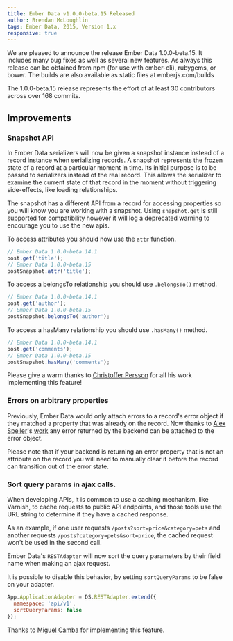 ```yaml
---
title: Ember Data v1.0.0-beta.15 Released
author: Brendan McLoughlin
tags: Ember Data, 2015, Version 1.x
responsive: true
---
```



We are pleased to announce the release Ember Data 1.0.0-beta.15. It
includes many bug fixes as well as several new features. As always
this release can be obtained from npm (for use with ember-cli),
rubygems, or bower. The builds are also available as static files at
emberjs.com/builds

The 1.0.0-beta.15 release represents the effort of at least 30
contributors across over 168 commits.

## Improvements

### Snapshot API

In Ember Data serializers will now be given a snapshot instance
instead of a record instance when serializing records. A snapshot
represents the frozen state of a record at a particular moment in
time. Its initial purpose is to be passed to serializers instead of
the real record. This allows the serializer to examine the current
state of that record in the moment without triggering side-effects,
like loading relationships.

The snapshot has a different API from a record for accessing
properties so you will know you are working with a snapshot. Using
`snapshot.get` is still supported for compatibility however it will
log a deprecated warning to encourage you to use the new apis.

To access attributes you should now use the `attr` function.

```js
// Ember Data 1.0.0-beta.14.1
post.get('title');
// Ember Data 1.0.0-beta.15
postSnapshot.attr('title');
```

To access a belongsTo relationship you should use `.belongsTo()` method.

```js
// Ember Data 1.0.0-beta.14.1
post.get('author');
// Ember Data 1.0.0-beta.15
postSnapshot.belongsTo('author');
```

To access a hasMany relationship you should use `.hasMany()` method.

```js
// Ember Data 1.0.0-beta.14.1
post.get('comments');
// Ember Data 1.0.0-beta.15
postSnapshot.hasMany('comments');
```


Please give a warm thanks to [Christoffer Persson][wecc] for all his
work implementing this feature!

### Errors on arbitrary properties

Previously, Ember Data would only attach errors to a record's error
object if they matched a property that was already on the record. Now
thanks to [Alex Speller][alexspeller]'s
[work](https://github.com/emberjs/data/pull/1984) any error returned
by the backend can be attached to the error object.

Please note that if your backend is returning an error property that
is not an attribute on the record you will need to manually clear it
before the record can transition out of the error state.

### Sort query params in ajax calls.

When developing APIs, it is common to use a caching mechanism, like
Varnish, to cache requests to public API endpoints, and those tools
use the URL string to determine if they have a cached response.

As an example, if one user requests `/posts?sort=price&category=pets`
and another requests `/posts?category=pets&sort=price`, the cached
request won't be used in the second call.

Ember Data's `RESTAdapter` will now sort the query parameters by their
field name when making an ajax request.

It is possible to disable this behavior, by setting `sortQueryParams`
to be false on your adapter.

```js
App.ApplicationAdapter = DS.RESTAdapter.extend({
  namespace: 'api/v1',
  sortQueryParams: false
});
```

Thanks to [Miguel Camba][cibernox] for implementing this feature.

<!-- Links -->
[wecc]: https://github.com/wecc
[alexspeller]: https://github.com/alexspeller
[cibernox]: https://github.com/cibernox
